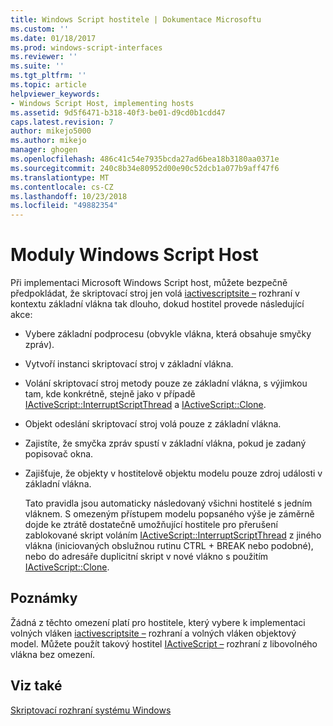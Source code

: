 ```yaml
---
title: Windows Script hostitele | Dokumentace Microsoftu
ms.custom: ''
ms.date: 01/18/2017
ms.prod: windows-script-interfaces
ms.reviewer: ''
ms.suite: ''
ms.tgt_pltfrm: ''
ms.topic: article
helpviewer_keywords:
- Windows Script Host, implementing hosts
ms.assetid: 9d5f6471-b318-40f3-be01-d9cd0b1cdd47
caps.latest.revision: 7
author: mikejo5000
ms.author: mikejo
manager: ghogen
ms.openlocfilehash: 486c41c54e7935bcda27ad6bea18b3180aa0371e
ms.sourcegitcommit: 240c8b34e80952d00e90c52dcb1a077b9aff47f6
ms.translationtype: MT
ms.contentlocale: cs-CZ
ms.lasthandoff: 10/23/2018
ms.locfileid: "49882354"
---
```

# <a name="windows-script-hosts"></a>Moduly Windows Script Host
Při implementaci Microsoft Windows Script host, můžete bezpečně předpokládat, že skriptovací stroj jen volá [iactivescriptsite –](../winscript/reference/iactivescriptsite.md) rozhraní v kontextu základní vlákna tak dlouho, dokud hostitel provede následující akce:  
  
- Vybere základní podprocesu (obvykle vlákna, která obsahuje smyčky zpráv).  
  
- Vytvoří instanci skriptovací stroj v základní vlákna.  
  
- Volání skriptovací stroj metody pouze ze základní vlákna, s výjimkou tam, kde konkrétně, stejně jako v případě [IActiveScript::InterruptScriptThread](../winscript/reference/iactivescript-interruptscriptthread.md) a [IActiveScript::Clone](../winscript/reference/iactivescript-clone.md).  
  
- Objekt odeslání skriptovací stroj volá pouze z základní vlákna.  
  
- Zajistíte, že smyčka zpráv spustí v základní vlákna, pokud je zadaný popisovač okna.  
  
- Zajišťuje, že objekty v hostitelově objektu modelu pouze zdroj události v základní vlákna.  
  
  Tato pravidla jsou automaticky následovaný všichni hostitelé s jedním vláknem. S omezeným přístupem modelu popsaného výše je záměrně dojde ke ztrátě dostatečně umožňující hostitele pro přerušení zablokované skript voláním [IActiveScript::InterruptScriptThread](../winscript/reference/iactivescript-interruptscriptthread.md) z jiného vlákna (iniciovaných obslužnou rutinu CTRL + BREAK nebo podobné), nebo do adresáře duplicitní skript v nové vlákno s použitím [IActiveScript::Clone](../winscript/reference/iactivescript-clone.md).  
  
## <a name="remarks"></a>Poznámky  
 Žádná z těchto omezení platí pro hostitele, který vybere k implementaci volných vláken [iactivescriptsite –](../winscript/reference/iactivescriptsite.md) rozhraní a volných vláken objektový model. Můžete použít takový hostitel [IActiveScript –](../winscript/reference/iactivescript.md) rozhraní z libovolného vlákna bez omezení.  
  
## <a name="see-also"></a>Viz také  
 [Skriptovací rozhraní systému Windows](../winscript/windows-script-interfaces.md)